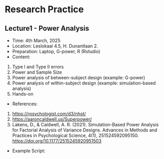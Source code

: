 # Research Practice

## **Lecture1 - Power Analysis**
* Time: 4th March, 2025
* Location: Leslokaal 4.5, H. Dunantlaan 2.
* Preparation: Laptop, G-power, R (Rstudio)
* Content:
1) Type I and Type II errors
2) Power and Sample Size
3) Power analysis of between-subject design (example: G-power)
4) Power analysis of within-subject design (example: simulation-based analysis)
5) Hands-on
* References:
1) https://rpsychologist.com/d3/nhst/
2) https://aaroncaldwell.us/Superpower/
3) Lakens, D., & Caldwell, A. R. (2021). Simulation-Based Power Analysis for Factorial Analysis of Variance Designs. Advances in Methods and Practices in Psychological Science, 4(1), 251524592095150. https://doi.org/10.1177/2515245920951503
* Example Script: 
